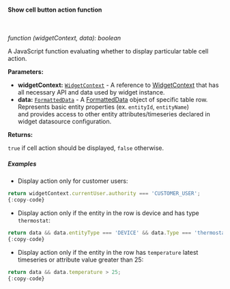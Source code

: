 #### Show cell button action function

<div class="divider"></div>
<br/>

*function (widgetContext, data): boolean*

A JavaScript function evaluating whether to display particular table cell action.

**Parameters:**

<ul>
  <li><b>widgetContext:</b> <code><a href="https://github.com/thingsboard/thingsboard/blob/5bb6403407aa4898084832d6698aa9ea6d484889/ui-ngx/src/app/modules/home/models/widget-component.models.ts#L107" target="_blank">WidgetContext</a></code> - A reference to <a href="https://github.com/thingsboard/thingsboard/blob/5bb6403407aa4898084832d6698aa9ea6d484889/ui-ngx/src/app/modules/home/models/widget-component.models.ts#L107" target="_blank">WidgetContext</a> that has all necessary API
          and data used by widget instance.
  </li>
  <li><b>data:</b> <code><a href="https://github.com/thingsboard/thingsboard/blob/5bb6403407aa4898084832d6698aa9ea6d484889/ui-ngx/src/app/modules/home/components/widget/lib/maps/map-models.ts#L108" target="_blank">FormattedData</a></code> - A <a href="https://github.com/thingsboard/thingsboard/blob/5bb6403407aa4898084832d6698aa9ea6d484889/ui-ngx/src/app/modules/home/components/widget/lib/maps/map-models.ts#L108" target="_blank">FormattedData</a> object of specific table row.<br/>
     Represents basic entity properties (ex. <code>entityId</code>, <code>entityName</code>)<br/>and provides access to other entity attributes/timeseries declared in widget datasource configuration.
  </li>
</ul>

**Returns:**

`true` if cell action should be displayed, `false` otherwise.

<div class="divider"></div>

##### Examples

* Display action only for customer users:

```javascript
return widgetContext.currentUser.authority === 'CUSTOMER_USER';
{:copy-code}
```

* Display action only if the entity in the row is device and has type `thermostat`:

```javascript
return data && data.entityType === 'DEVICE' && data.Type === 'thermostat';
{:copy-code}
```

* Display action only if the entity in the row has `temperature` latest timeseries or attribute value greater than 25:

```javascript
return data && data.temperature > 25;
{:copy-code}
```
